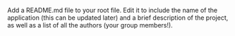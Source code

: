 Add a README.md file to your root file. Edit it to include the name of the application (this can be updated later) and a brief description of the project, as well as a list of all the authors (your group members!).